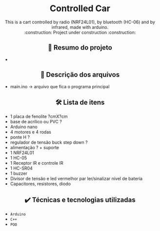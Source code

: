 <h1 align="center"> Controlled Car </h1>
<p  align="center"> 
	This is a cart controlled by radio (NRF24L01), by bluetooth (HC-06) and by infrared, made with arduino. <br>
	:construction:  Project under construction  :construction:
</p>

<h2 align="center">  🔗 Resumo do projeto </h2>

- 

<h2 align="center">  📁 Descrição dos arquivos </h2>

- main.ino -> arquivo que fica o programa principal

<h2 align="center">  🛠️ Lista de itens </h2>

- 1 placa de fenolite ?cmX?cm
- base de acrílico ou PVC ?
- Arduino nano
- 4 motores e 4 rodas
- ponte H ?
- regulador de tensão buck step down ?
- alimentação ? + suporte
- 1 NRF24L01
- 1 HC-05
- 1 Receptor IR e controle IR
- 1 HC-SR04
- 1 buzzer
- Divisor de tensão e led vermelhor par ler/sinalizar nível de bateria
- Capacitores, resistores, diodo

<h2 align="center">  ✔️ Técnicas e tecnologias utilizadas </h2>

- ``Arduino``
- ``C++``
- ``POO``
